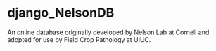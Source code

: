 django_NelsonDB
===============

An online database originally developed by Nelson Lab at Cornell and adopted for use by Field Crop Pathology at UIUC.
